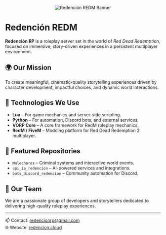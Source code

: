 <p align="center">
  <img src="https://ibb.co/BHgRx2k1" alt="Redención REDM Banner">
</p>

# Redención REDM

**Redención RP** is a roleplay server set in the world of *Red Dead Redemption*, focused on immersive, story-driven experiences in a persistent multiplayer environment.

## 🌍 Our Mission

To create meaningful, cinematic-quality storytelling experiences driven by character development, impactful choices, and dynamic world interactions.

## 🚀 Technologies We Use

- **Lua** – For game mechanics and server-side scripting.
- **Python** – For automation, Discord bots, and external services.
- **VORP Core** – A core framework for RedM roleplay mechanics.
- **RedM / FiveM** – Modding platform for Red Dead Redemption 2 multiplayer.

## 🔧 Featured Repositories

- `Malechores` – Criminal systems and interactive world events.
- `api_ia_redencion` – AI-powered services and integrations.
- `bots_discord_redencion` – Community automation for Discord.

## 👥 Our Team

We are a passionate group of developers and storytellers dedicated to delivering high-quality roleplay experiences.

---

📫 Contact: [redencionrp@gmail.com](mailto:redencionrp@gmail.com)  
🌐 Website: [redencion.cloud](https://redencion.cloud)
